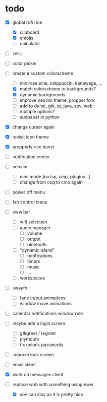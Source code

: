 # todo

- [x] global rofi rice
    - [x] clipboard
    - [x] emojis
    - [ ] calculator

- [ ] zellij

- [ ] color picker

- [ ] create a custom colorscheme
    - [ ] mix rose pine, catppuccin, kanawaga, ...
    - [x] match colorscheme to backgrounds?
    - [x] dynamic backgrounds
    - [ ] improve neovim theme, propper fork
    - [ ] add to dunst, gtk, qt, java, sov, wob
    - [ ] multiple options?
    - [ ] sunpaper in python

- [x] change cursor again
- [x] revisit icon theme

- [x] propperly rice dunst
- [ ] notification center

- [ ] neovim
    - [ ] mini mode (no lsp, cmp, plugins...)
    - [ ] change from coq to cmp again

- [ ] power off menu
- [ ] fan control menu
- [ ] eww bar
    - [ ] wifi selection
    - [ ] audio manager
        - [ ] volume
        - [ ] output
        - [ ] bluetooth
    - [ ] "dynamic island"
        - [ ] notifications
        - [ ] timers
        - [ ] music
        - [ ] ...
    - [ ] workspaces

- [ ] swayfx
    - [ ] fade in/out animations
    - [ ] window move animations

- [ ] calendar notifications window rule

- [ ] maybe add a login screen
    - [ ] gtkgreet / regreet
    - [ ] plymouth
    - [ ] fix unlock passwords
- [ ] improve lock screen

- [ ] email client
- [x] work on messages client

- [ ] replace wob with something using eww
    - [x] sov can stay as it is pretty nice
